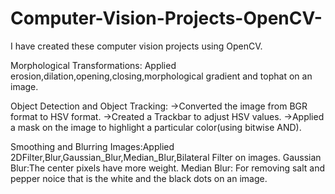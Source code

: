 # Computer-Vision-Projects-OpenCV-
I have created these computer vision projects using OpenCV.

Morphological Transformations: Applied erosion,dilation,opening,closing,morphological gradient and tophat on an image.

Object Detection and Object Tracking:
->Converted the image from BGR format to HSV format. 
->Created a Trackbar to adjust HSV values. 
->Applied a mask on the image to highlight a particular color(using bitwise AND).

Smoothing and Blurring Images:Applied 2DFilter,Blur,Gaussian_Blur,Median_Blur,Bilateral Filter on images.
                               Gaussian Blur:The center pixels have more weight.
                               Median Blur: For removing salt and pepper noice that is the white and the black dots on an image.
